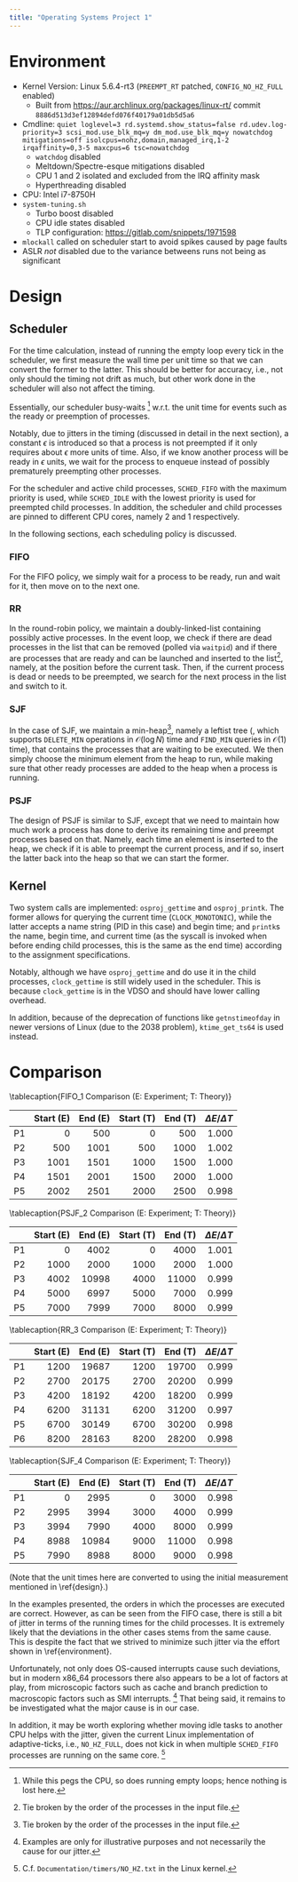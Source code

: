 ```yaml
---
title: "Operating Systems Project 1"
---
```


# Environment #

- Kernel Version: Linux 5.6.4-rt3 (`PREEMPT_RT` patched, `CONFIG_NO_HZ_FULL` enabled)
	- Built from <https://aur.archlinux.org/packages/linux-rt/> commit `8886d513d3ef12894defd076f40179a01db5d5a6`
- Cmdline: `quiet loglevel=3 rd.systemd.show_status=false rd.udev.log-priority=3 scsi_mod.use_blk_mq=y dm_mod.use_blk_mq=y nowatchdog mitigations=off isolcpus=nohz,domain,managed_irq,1-2 irqaffinity=0,3-5 maxcpus=6 tsc=nowatchdog`
	- `watchdog` disabled
	- Meltdown/Spectre-esque mitigations disabled
	- CPU 1 and 2 isolated and excluded from the IRQ affinity mask
	- Hyperthreading disabled
- CPU: Intel i7-8750H
- `system-tuning.sh`
	- Turbo boost disabled
	- CPU idle states disabled
	- TLP configuration: <https://gitlab.com/snippets/1971598>
- `mlockall` called on scheduler start to avoid spikes caused by page faults
- ASLR *not* disabled due to the variance betweens runs not being as significant

# Design #

## Scheduler ##

For the time calculation, instead of running the empty loop every tick in the scheduler, we first measure the wall time per unit time so that we can convert the former to the latter. This should be better for accuracy, i.e., not only should the timing not drift as much, but other work done in the scheduler will also not affect the timing.

Essentially, our scheduler busy-waits [^busy] w.r.t. the unit time for events such as the ready or preemption of processes.

Notably, due to jitters in the timing (discussed in detail in the next section), a constant $\epsilon$ is introduced so that a process is not preempted if it only requires about $\epsilon$ more units of time. Also, if we know another process will be ready in $\epsilon$ units, we wait for the process to enqueue instead of possibly prematurely preempting other processes.

For the scheduler and active child processes, `SCHED_FIFO` with the maximum priority is used, while `SCHED_IDLE` with the lowest priority is used for preempted child processes. In addition, the scheduler and child processes are pinned to different CPU cores, namely $2$ and $1$ respectively.

In the following sections, each scheduling policy is discussed.

[^busy]: While this pegs the CPU, so does running empty loops; hence nothing is lost here.

### FIFO ###

For the FIFO policy, we simply wait for a process to be ready, run and wait for it, then move on to the next one.

### RR ###

In the round-robin policy, we maintain a doubly-linked-list containing possibly active processes. In the event loop, we check if there are dead processes in the list that can be removed (polled via `waitpid`) and if there are processes that are ready and can be launched and inserted to the list[^tie], namely, at the position before the current task. Then, if the current process is dead or needs to be preempted, we search for the next process in the list and switch to it.

### SJF ###

In the case of SJF, we maintain a min-heap[^tie], namely a leftist tree (, which supports `DELETE_MIN` operations in $\mathcal{O}(\log{N})$ time and `FIND_MIN` queries in $\mathcal{O}(1)$ time), that contains the processes that are waiting to be executed. We then simply choose the minimum element from the heap to run, while making sure that other ready processes are added to the heap when a process is running.

[^tie]: Tie broken by the order of the processes in the input file.

### PSJF ###

The design of PSJF is similar to SJF, except that we need to maintain how much work a process has done to derive its remaining time and preempt processes based on that. Namely, each time an element is inserted to the heap, we check if it is able to preempt the current process, and if so, insert the latter back into the heap so that we can start the former.

## Kernel ##

Two system calls are implemented: `osproj_gettime` and `osproj_printk`. The former allows for querying the current time (`CLOCK_MONOTONIC`), while the latter accepts a name string (PID in this case) and begin time; and `printk`s the name, begin time, and current time (as the syscall is invoked when before ending child processes, this is the same as the end time) according to the assignment specifications.

Notably, although we have `osproj_gettime` and do use it in the child processes, `clock_gettime` is still widely used in the scheduler. This is because `clock_gettime` is in the VDSO and should have lower calling overhead.

In addition, because of the deprecation of functions like `getnstimeofday` in newer versions of Linux (due to the 2038 problem), `ktime_get_ts64` is used instead.

# Comparison #


\tablecaption{FIFO\_1 Comparison (E: Experiment; T: Theory)}

|    | Start (E) | End (E) | Start (T) | End (T) | $\Delta E / \Delta T$ |
|----|----------:|--------:|----------:|--------:|----------------------:|
| P1 |         0 |     500 |         0 |     500 |                 1.000 |
| P2 |       500 |    1001 |       500 |    1000 |                 1.002 |
| P3 |      1001 |    1501 |      1000 |    1500 |                 1.000 |
| P4 |      1501 |    2001 |      1500 |    2000 |                 1.000 |
| P5 |      2002 |    2501 |      2000 |    2500 |                 0.998 |

\tablecaption{PSJF\_2 Comparison (E: Experiment; T: Theory)}

|    | Start (E) | End (E) | Start (T) | End (T) | $\Delta E / \Delta T$ |
|----|----------:|--------:|----------:|--------:|----------------------:|
| P1 |         0 |    4002 |         0 |    4000 |                 1.001 |
| P2 |      1000 |    2000 |      1000 |    2000 |                 1.000 |
| P3 |      4002 |   10998 |      4000 |   11000 |                 0.999 |
| P4 |      5000 |    6997 |      5000 |    7000 |                 0.999 |
| P5 |      7000 |    7999 |      7000 |    8000 |                 0.999 |

\tablecaption{RR\_3 Comparison (E: Experiment; T: Theory)}

|    | Start (E) | End (E) | Start (T) | End (T) | $\Delta E / \Delta T$ |
|----|----------:|--------:|----------:|--------:|----------------------:|
| P1 |      1200 |   19687 |      1200 |   19700 |                 0.999 |
| P2 |      2700 |   20175 |      2700 |   20200 |                 0.999 |
| P3 |      4200 |   18192 |      4200 |   18200 |                 0.999 |
| P4 |      6200 |   31131 |      6200 |   31200 |                 0.997 |
| P5 |      6700 |   30149 |      6700 |   30200 |                 0.998 |
| P6 |      8200 |   28163 |      8200 |   28200 |                 0.998 |

\tablecaption{SJF\_4 Comparison (E: Experiment; T: Theory)}

|    | Start (E) | End (E) | Start (T) | End (T) | $\Delta E / \Delta T$ |
|----|----------:|--------:|----------:|--------:|----------------------:|
| P1 |         0 |    2995 |         0 |    3000 |                 0.998 |
| P2 |      2995 |    3994 |      3000 |    4000 |                 0.999 |
| P3 |      3994 |    7990 |      4000 |    8000 |                 0.999 |
| P4 |      8988 |   10984 |      9000 |   11000 |                 0.998 |
| P5 |      7990 |    8988 |      8000 |    9000 |                 0.998 |

(Note that the unit times here are converted to using the initial measurement mentioned in \ref{design}.)

In the examples presented, the orders in which the processes are executed are correct. However, as can be seen from the FIFO case, there is still a bit of jitter in terms of the running times for the child processes. It is extremely likely that the deviations in the other cases stems from the same cause. This is despite the fact that we strived to minimize such jitter via the effort shown in \ref{environment}.

Unfortunately, not only does OS-caused interrupts cause such deviations, but in modern x86_64 processors there also appears to be a lot of factors at play, from microscopic factors such as cache and branch prediction to macroscopic factors such as SMI interrupts. [^factor] That being said, it remains to be investigated what the major cause is in our case.

In addition, it may be worth exploring whether moving idle tasks to another CPU helps with the jitter, given the current Linux implementation of adaptive-ticks, i.e., `NO_HZ_FULL`, does not kick in when multiple `SCHED_FIFO` processes are running on the same core. [^nohz]

[^factor]: Examples are only for illustrative purposes and not necessarily the cause for our jitter.

[^nohz]: C.f. `Documentation/timers/NO_HZ.txt` in the Linux kernel.
